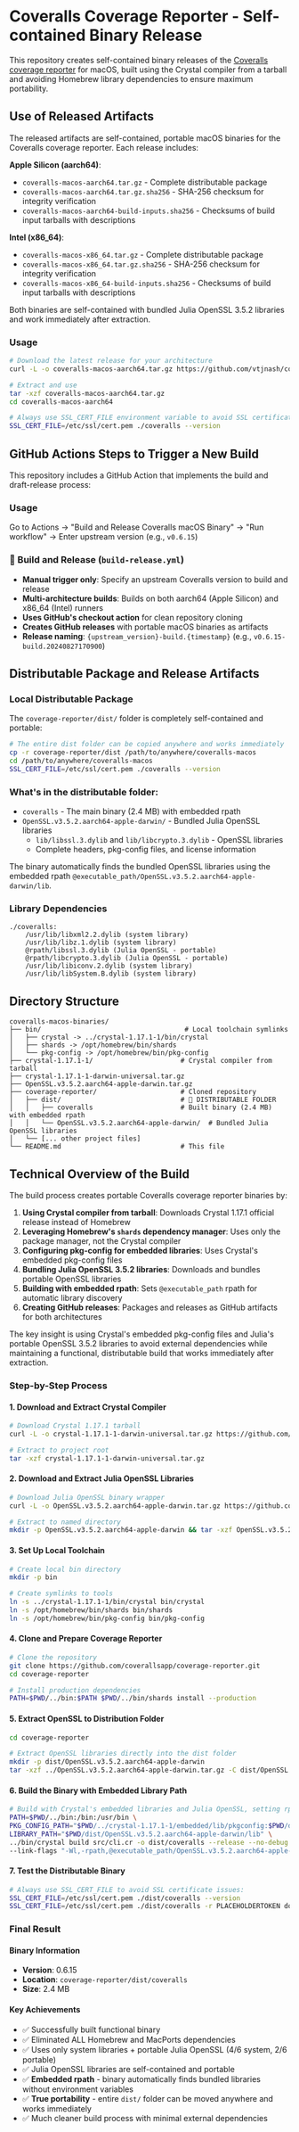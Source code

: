 # Coveralls Coverage Reporter - Self-contained Binary Release

This repository creates self-contained binary releases of the [Coveralls coverage reporter](https://github.com/coverallsapp/coverage-reporter) for macOS, built using the Crystal compiler from a tarball and avoiding Homebrew library dependencies to ensure maximum portability.

## Use of Released Artifacts

The released artifacts are self-contained, portable macOS binaries for the Coveralls coverage reporter. Each release includes:

**Apple Silicon (aarch64)**:
- `coveralls-macos-aarch64.tar.gz` - Complete distributable package
- `coveralls-macos-aarch64.tar.gz.sha256` - SHA-256 checksum for integrity verification
- `coveralls-macos-aarch64-build-inputs.sha256` - Checksums of build input tarballs with descriptions

**Intel (x86_64)**:
- `coveralls-macos-x86_64.tar.gz` - Complete distributable package
- `coveralls-macos-x86_64.tar.gz.sha256` - SHA-256 checksum for integrity verification
- `coveralls-macos-x86_64-build-inputs.sha256` - Checksums of build input tarballs with descriptions

Both binaries are self-contained with bundled Julia OpenSSL 3.5.2 libraries and work immediately after extraction.

### Usage
```bash
# Download the latest release for your architecture
curl -L -o coveralls-macos-aarch64.tar.gz https://github.com/vtjnash/coveralls-macos-binaries/releases/latest/download/coveralls-macos-aarch64.tar.gz

# Extract and use
tar -xzf coveralls-macos-aarch64.tar.gz
cd coveralls-macos-aarch64

# Always use SSL_CERT_FILE environment variable to avoid SSL certificate issues:
SSL_CERT_FILE=/etc/ssl/cert.pem ./coveralls --version
```

## GitHub Actions Steps to Trigger a New Build

This repository includes a GitHub Action that implements the build and draft-release process:

### Usage
Go to Actions → "Build and Release Coveralls macOS Binary" → "Run workflow" → Enter upstream version (e.g., `v0.6.15`)

### 🚀 Build and Release (`build-release.yml`)
- **Manual trigger only**: Specify an upstream Coveralls version to build and release
- **Multi-architecture builds**: Builds on both aarch64 (Apple Silicon) and x86_64 (Intel) runners
- **Uses GitHub's checkout action** for clean repository cloning
- **Creates GitHub releases** with portable macOS binaries as artifacts
- **Release naming**: `{upstream_version}-build.{timestamp}` (e.g., `v0.6.15-build.20240827170900`)


## Distributable Package and Release Artifacts

### Local Distributable Package

The `coverage-reporter/dist/` folder is completely self-contained and portable:

```bash
# The entire dist folder can be copied anywhere and works immediately
cp -r coverage-reporter/dist /path/to/anywhere/coveralls-macos
cd /path/to/anywhere/coveralls-macos
SSL_CERT_FILE=/etc/ssl/cert.pem ./coveralls --version
```

### What's in the distributable folder:
- `coveralls` - The main binary (2.4 MB) with embedded rpath
- `OpenSSL.v3.5.2.aarch64-apple-darwin/` - Bundled Julia OpenSSL libraries
  - `lib/libssl.3.dylib` and `lib/libcrypto.3.dylib` - OpenSSL libraries
  - Complete headers, pkg-config files, and license information

The binary automatically finds the bundled OpenSSL libraries using the embedded rpath `@executable_path/OpenSSL.v3.5.2.aarch64-apple-darwin/lib`.

### Library Dependencies
```
./coveralls:
    /usr/lib/libxml2.2.dylib (system library)
    /usr/lib/libz.1.dylib (system library)
    @rpath/libssl.3.dylib (Julia OpenSSL - portable)
    @rpath/libcrypto.3.dylib (Julia OpenSSL - portable)
    /usr/lib/libiconv.2.dylib (system library)
    /usr/lib/libSystem.B.dylib (system library)
```




## Directory Structure
```
coveralls-macos-binaries/
├── bin/                                    # Local toolchain symlinks
│   ├── crystal -> ../crystal-1.17.1-1/bin/crystal
│   ├── shards -> /opt/homebrew/bin/shards
│   └── pkg-config -> /opt/homebrew/bin/pkg-config
├── crystal-1.17.1-1/                      # Crystal compiler from tarball
├── crystal-1.17.1-1-darwin-universal.tar.gz
├── OpenSSL.v3.5.2.aarch64-apple-darwin.tar.gz
├── coverage-reporter/                     # Cloned repository
│   ├── dist/                              # 🎯 DISTRIBUTABLE FOLDER
│   │   ├── coveralls                      # Built binary (2.4 MB) with embedded rpath
│   │   └── OpenSSL.v3.5.2.aarch64-apple-darwin/  # Bundled Julia OpenSSL libraries
│   └── [... other project files]
└── README.md                              # This file
```


## Technical Overview of the Build

The build process creates portable Coveralls coverage reporter binaries by:

1. **Using Crystal compiler from tarball**: Downloads Crystal 1.17.1 official release instead of Homebrew
2. **Leveraging Homebrew's `shards` dependency manager**: Uses only the package manager, not the Crystal compiler
3. **Configuring pkg-config for embedded libraries**: Uses Crystal's embedded pkg-config files
4. **Bundling Julia OpenSSL 3.5.2 libraries**: Downloads and bundles portable OpenSSL libraries
5. **Building with embedded rpath**: Sets `@executable_path` rpath for automatic library discovery
6. **Creating GitHub releases**: Packages and releases as GitHub artifacts for both architectures

The key insight is using Crystal's embedded pkg-config files and Julia's portable OpenSSL 3.5.2 libraries to avoid external dependencies while maintaining a functional, distributable build that works immediately after extraction.

### Step-by-Step Process

#### 1. Download and Extract Crystal Compiler

```bash
# Download Crystal 1.17.1 tarball
curl -L -o crystal-1.17.1-1-darwin-universal.tar.gz https://github.com/crystal-lang/crystal/releases/download/1.17.1/crystal-1.17.1-1-darwin-universal.tar.gz

# Extract to project root
tar -xzf crystal-1.17.1-1-darwin-universal.tar.gz
```

#### 2. Download and Extract Julia OpenSSL Libraries

```bash
# Download Julia OpenSSL binary wrapper
curl -L -o OpenSSL.v3.5.2.aarch64-apple-darwin.tar.gz https://github.com/JuliaBinaryWrappers/OpenSSL_jll.jl/releases/download/OpenSSL-v3.5.2+0/OpenSSL.v3.5.2.aarch64-apple-darwin.tar.gz

# Extract to named directory
mkdir -p OpenSSL.v3.5.2.aarch64-apple-darwin && tar -xzf OpenSSL.v3.5.2.aarch64-apple-darwin.tar.gz -C OpenSSL.v3.5.2.aarch64-apple-darwin
```

#### 3. Set Up Local Toolchain

```bash
# Create local bin directory
mkdir -p bin

# Create symlinks to tools
ln -s ../crystal-1.17.1-1/bin/crystal bin/crystal
ln -s /opt/homebrew/bin/shards bin/shards
ln -s /opt/homebrew/bin/pkg-config bin/pkg-config
```

#### 4. Clone and Prepare Coverage Reporter

```bash
# Clone the repository
git clone https://github.com/coverallsapp/coverage-reporter.git
cd coverage-reporter

# Install production dependencies
PATH=$PWD/../bin:$PATH $PWD/../bin/shards install --production
```

#### 5. Extract OpenSSL to Distribution Folder

```bash
cd coverage-reporter

# Extract OpenSSL libraries directly into the dist folder
mkdir -p dist/OpenSSL.v3.5.2.aarch64-apple-darwin
tar -xzf ../OpenSSL.v3.5.2.aarch64-apple-darwin.tar.gz -C dist/OpenSSL.v3.5.2.aarch64-apple-darwin
```

#### 6. Build the Binary with Embedded Library Path

```bash
# Build with Crystal's embedded libraries and Julia OpenSSL, setting rpath for portability
PATH=$PWD/../bin:/bin:/usr/bin \
PKG_CONFIG_PATH="$PWD/../crystal-1.17.1-1/embedded/lib/pkgconfig:$PWD/dist/OpenSSL.v3.5.2.aarch64-apple-darwin/lib/pkgconfig" \
LIBRARY_PATH="$PWD/dist/OpenSSL.v3.5.2.aarch64-apple-darwin/lib" \
../bin/crystal build src/cli.cr -o dist/coveralls --release --no-debug --progress \
--link-flags "-Wl,-rpath,@executable_path/OpenSSL.v3.5.2.aarch64-apple-darwin/lib"
```

#### 7. Test the Distributable Binary

```bash
# Always use SSL_CERT_FILE to avoid SSL certificate issues:
SSL_CERT_FILE=/etc/ssl/cert.pem ./dist/coveralls --version
SSL_CERT_FILE=/etc/ssl/cert.pem ./dist/coveralls -r PLACEHOLDERTOKEN done
```

### Final Result

#### Binary Information
- **Version**: 0.6.15
- **Location**: `coverage-reporter/dist/coveralls`
- **Size**: 2.4 MB

#### Key Achievements
- ✅ Successfully built functional binary
- ✅ Eliminated ALL Homebrew and MacPorts dependencies
- ✅ Uses only system libraries + portable Julia OpenSSL (4/6 system, 2/6 portable)
- ✅ Julia OpenSSL libraries are self-contained and portable
- ✅ **Embedded rpath** - binary automatically finds bundled libraries without environment variables
- ✅ **True portability** - entire `dist/` folder can be moved anywhere and works immediately
- ✅ Much cleaner build process with minimal external dependencies
